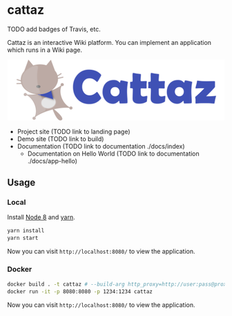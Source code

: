 # cattaz

TODO add badges of Travis, etc.

Cattaz is an interactive Wiki platform. You can implement an application which runs in a Wiki page.

![Cattaz](docs/assets/cattaz.png "Cattaz")

* Project site (TODO link to landing page)
* Demo site (TODO link to build)
* Documentation (TODO link to documentation ./docs/index)
  * Documentation on Hello World (TODO link to documentation ./docs/app-hello)

## Usage

### Local

Install [Node 8](https://nodejs.org/en/download/) and [yarn](https://yarnpkg.com/en/docs/install).

```bash
yarn install
yarn start
```

Now you can visit `http://localhost:8080/` to view the application.

### Docker

```bash
docker build . -t cattaz # --build-arg http_proxy=http://user:pass@proxy.example.com:8080 --build-arg https_proxy=http://user:pass@proxy.example.com:8080
docker run -it -p 8080:8080 -p 1234:1234 cattaz
```

Now you can visit `http://localhost:8080/` to view the application.
